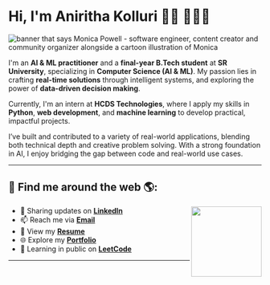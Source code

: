 # Hi, I'm Aniritha Kolluri 👋🏾 👩🏾‍💻

<img src="https://raw.githubusercontent.com/M0nica/M0nica/master/gh-header-image-cropped.png" alt="banner that says Monica Powell - software engineer, content creator and community organizer alongside a cartoon illustration of Monica">

I'm an **AI & ML practitioner** and a **final-year B.Tech student** at **SR University**, specializing in **Computer Science (AI & ML)**. My passion lies in crafting **real-time solutions** through intelligent systems, and exploring the power of **data-driven decision making**.

Currently, I'm an intern at **HCDS Technologies**, where I apply my skills in **Python**, **web development**, and **machine learning** to develop practical, impactful projects.  

I’ve built and contributed to a variety of real-world applications, blending both technical depth and creative problem solving. With a strong foundation in AI, I enjoy bridging the gap between code and real-world use cases.

---

## 🚀 Find me around the web 🌎:  
<a href="https://github.com/anirithakolluri"><img align="right" width="140" height="140" src="https://github.com/M0nica/M0nica/blob/main/octomonica/m0nica-octocat-rotating.gif?raw=true"></a>

- 🔗 Sharing updates on [**LinkedIn**](https://www.linkedin.com/in/aniritha-kolluri-b9a317301/)  
- 📫 Reach me via [**Email**](mailto:kollurianiritha@gmail.com)  
- 📄 View my [**Resume**](https://drive.google.com/file/d/1kk_tqjOwx0yN_I1lSljmKHWDpXyO-GBq/view?usp=sharing)  
- 🌐 Explore my [**Portfolio**](https://shivakrishna-portfolio.vercel.app/)  
- 🧠 Learning in public on [**LeetCode**](https://leetcode.com/u/BLrUOvMuvV/)

---
